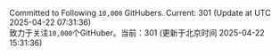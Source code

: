 Committed to Following `10,000` GitHubers. Current: <!-- FOLLOWING_COUNT -->301<!-- FOLLOWING_COUNT --> (Update at UTC <!-- LAST_UPDATED -->2025-04-22 07:31:36<!-- LAST_UPDATED -->)<br>
致力于关注`10,000`个GitHuber。当前：<!-- FOLLOWING_COUNT -->301<!-- FOLLOWING_COUNT --> (更新于北京时间 <!-- LAST_UPDATED_CST -->2025-04-22 15:31:36<!-- LAST_UPDATED_CST -->)

